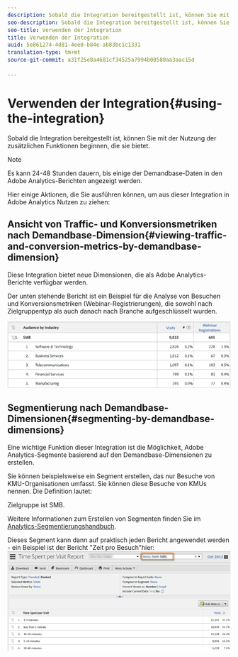 ```yaml
---
description: Sobald die Integration bereitgestellt ist, können Sie mit der Nutzung der zusätzlichen Funktionen beginnen, die sie bietet.
seo-description: Sobald die Integration bereitgestellt ist, können Sie mit der Nutzung der zusätzlichen Funktionen beginnen, die sie bietet.
seo-title: Verwenden der Integration
title: Verwenden der Integration
uuid: 5e861274-4d81-4ee0-b84e-ab83bc1c1331
translation-type: tm+mt
source-git-commit: a31f25e8a4681cf34525a7994b00580aa3aac15d

---
```



# Verwenden der Integration{#using-the-integration}

Sobald die Integration bereitgestellt ist, können Sie mit der Nutzung der zusätzlichen Funktionen beginnen, die sie bietet.

>[!NOTE]
>
>Es kann 24-48 Stunden dauern, bis einige der Demandbase-Daten in den Adobe Analytics-Berichten angezeigt werden.

Hier einige Aktionen, die Sie ausführen können, um aus dieser Integration in Adobe Analytics Nutzen zu ziehen:

## Ansicht von Traffic- und Konversionsmetriken nach Demandbase-Dimension{#viewing-traffic-and-conversion-metrics-by-demandbase-dimension}

Diese Integration bietet neue Dimensionen, die als Adobe Analytics-Berichte verfügbar werden.

Der unten stehende Bericht ist ein Beispiel für die Analyse von Besuchen und Konversionsmetriken (Webinar-Registrierungen), die sowohl nach Zielgruppentyp als auch danach nach Branche aufgeschlüsselt wurden.

![](assets/metrics_db_dimensions.png)

## Segmentierung nach Demandbase-Dimensionen{#segmenting-by-demandbase-dimensions}

Eine wichtige Funktion dieser Integration ist die Möglichkeit, Adobe Analytics-Segmente basierend auf den Demandbase-Dimensionen zu erstellen.

Sie können beispielsweise ein Segment erstellen, das nur Besuche von KMU-Organisationen umfasst. Sie können diese Besuche von KMUs nennen. Die Definition lautet:

Zielgruppe ist SMB.

Weitere Informationen zum Erstellen von Segmenten finden Sie im [Analytics-Segmentierungshandbuch](https://marketing.adobe.com/resources/help/en_US/analytics/segment/).

Dieses Segment kann dann auf praktisch jeden Bericht angewendet werden - ein Beispiel ist der Bericht "Zeit pro Besuch"hier: ![](assets/segment_applied_report.png)
